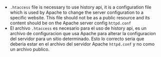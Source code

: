 - `.htaccess` file is necessary to use history api, it is a configuration file which is used by Apache to change the server configuration to a specific website. This file should not be as a public resource and its content should be on the Apache server config `httpd.conf` 
- El archivo `.htaccess` es necesario para el uso de history api, es un archivo de configuracion que usa Apache para alterar la configuracion del servidor para un sitio determinado. Esto lo correcto seria que deberia estar en el archivo del servidor Apache `httpd.conf` y no como un archivo publico.
